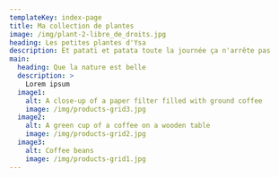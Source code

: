 ```yaml
---
templateKey: index-page
title: Ma collection de plantes
image: /img/plant-2-libre_de_droits.jpg
heading: Les petites plantes d'Ysa
description: Et patati et patata toute la journée ça n'arrête pas
main:
  heading: Que la nature est belle
  description: >
    Lorem ipsum
  image1:
    alt: A close-up of a paper filter filled with ground coffee
    image: /img/products-grid3.jpg
  image2:
    alt: A green cup of a coffee on a wooden table
    image: /img/products-grid2.jpg
  image3:
    alt: Coffee beans
    image: /img/products-grid1.jpg
---
```


